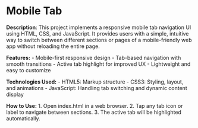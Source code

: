 # Mobile Tab 
  **Description**:
    This project implements a responsive mobile tab navigation UI using HTML, CSS, and JavaScript.
    It provides users with a simple, intuitive way to switch between different sections or pages 
    of a mobile-friendly web app without reloading the entire page.

  **Features:**
    - Mobile-first responsive design
    - Tab-based navigation with smooth transitions
    - Active tab highlight for improved UX
    - Lightweight and easy to customize

  **Technologies Used:**
    - HTML5: Markup structure
    - CSS3: Styling, layout, and animations
    - JavaScript: Handling tab switching and dynamic content display

  **How to Use:**
    1. Open index.html in a web browser.
    2. Tap any tab icon or label to navigate between sections.
    3. The active tab will be highlighted automatically.



